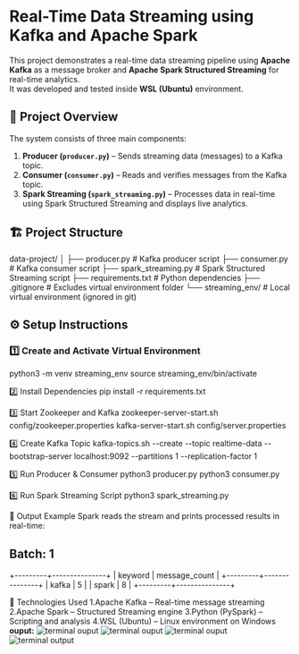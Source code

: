 # Real-Time Data Streaming using Kafka and Apache Spark

This project demonstrates a real-time data streaming pipeline using **Apache Kafka** as a message broker and **Apache Spark Structured Streaming** for real-time analytics.  
It was developed and tested inside **WSL (Ubuntu)** environment.

## 🚀 Project Overview

The system consists of three main components:

1. **Producer (`producer.py`)** – Sends streaming data (messages) to a Kafka topic.
2. **Consumer (`consumer.py`)** – Reads and verifies messages from the Kafka topic.
3. **Spark Streaming (`spark_streaming.py`)** – Processes data in real-time using Spark Structured Streaming and displays live analytics.

## 🏗️ Project Structure

data-project/
│
├── producer.py # Kafka producer script
├── consumer.py # Kafka consumer script
├── spark_streaming.py # Spark Structured Streaming script
├── requirements.txt # Python dependencies
├── .gitignore # Excludes virtual environment folder
└── streaming_env/ # Local virtual environment (ignored in git)

## ⚙️ Setup Instructions

### 1️⃣ Create and Activate Virtual Environment

python3 -m venv streaming_env
source streaming_env/bin/activate

2️⃣ Install Dependencies
pip install -r requirements.txt

3️⃣ Start Zookeeper and Kafka
zookeeper-server-start.sh config/zookeeper.properties
kafka-server-start.sh config/server.properties

4️⃣ Create Kafka Topic
kafka-topics.sh --create --topic realtime-data --bootstrap-server localhost:9092 --partitions 1 --replication-factor 1

5️⃣ Run Producer & Consumer
python3 producer.py
python3 consumer.py

6️⃣ Run Spark Streaming Script
python3 spark_streaming.py

🧩 Output Example
Spark reads the stream and prints processed results in real-time:

Batch: 1
-------------------------------------------
+---------+---------------+
| keyword | message_count |
+---------+---------------+
| kafka   | 5             |
| spark   | 8             |
+---------+---------------+

🧠 Technologies Used
1.Apache Kafka – Real-time message streaming
2.Apache Spark – Structured Streaming engine
3.Python (PySpark) – Scripting and analysis
4.WSL (Ubuntu) – Linux environment on Windows
**ouput:**
![terminal ouput](https://github.com/user-attachments/assets/d992593d-e889-445e-a645-ca14fa463182)
![terminal ouput](https://github.com/user-attachments/assets/13734a8f-1578-4957-ad5a-daa4e992f5a2)
![terminal ouput](https://github.com/user-attachments/assets/7b38ffa6-6cb4-4300-8308-30d2bfac7f99)
![terminal output](https://github.com/user-attachments/assets/c24eda83-54ae-4b7b-8149-40477e84f6f3)





